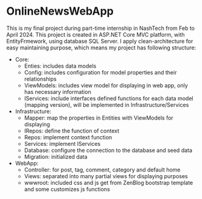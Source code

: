 # OnlineNewsWebApp 
This is my final project during part-time internship in NashTech from Feb to April 2024.
This project is created in ASP.NET Core MVC platform, with EntityFrmework, using database SQL Server.
I apply clean-architecture for easy maintaining purpose, which means my project has following structure:
- Core:
  + Enties: includes data models
  + Config: includes configuration for model properties and their relationships
  + ViewModels: includes view model for displaying in web app, only has necessary information
  + IServices: include interfaces defined functions for each data model (mapping version), will be implemented in Infrastructure/Services
- Infrastructure:
  + Mapper: map the properties in Entities with ViewModels for displaying
  + IRepos: define the function of context
  + Repos: implement context function
  + Services: implement IServices
  + Database: configure the connection to the database and seed data
  + Migration: initialized data
- WebApp:
  + Controller: for post, tag, comment, category and default home
  + Views: separated into many partial views for displaying purposes
  + wwwroot: included css and js get from ZenBlog bootstrap template and some customizes js functions 
